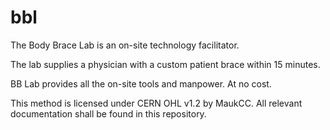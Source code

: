 # bbl

The Body Brace Lab is an on-site technology facilitator.

The lab supplies a physician with a custom patient brace within 15 minutes.

BB Lab provides all the on-site tools and manpower. At no cost.


This method is licensed under CERN OHL v1.2 by MaukCC. All relevant documentation shall be found in this repository.
